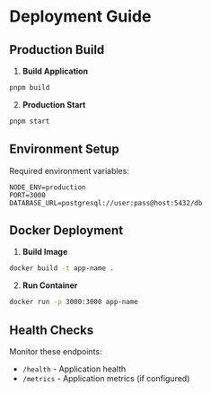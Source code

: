 # Deployment Guide

## Production Build

1. **Build Application**
```bash
pnpm build
```

2. **Production Start**
```bash
pnpm start
```

## Environment Setup

Required environment variables:
```env
NODE_ENV=production
PORT=3000
DATABASE_URL=postgresql://user:pass@host:5432/db
```

## Docker Deployment

1. **Build Image**
```bash
docker build -t app-name .
```

2. **Run Container**
```bash
docker run -p 3000:3000 app-name
```

## Health Checks

Monitor these endpoints:
- `/health` - Application health
- `/metrics` - Application metrics (if configured)
